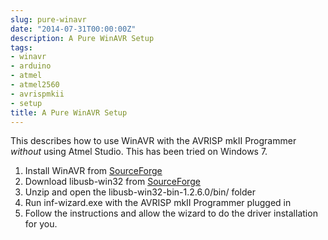 ```yaml
---
slug: pure-winavr
date: "2014-07-31T00:00:00Z"
description: A Pure WinAVR Setup
tags:
- winavr
- arduino
- atmel
- atmel2560
- avrispmkii
- setup
title: A Pure WinAVR Setup
---
```

This describes how to use WinAVR with the AVRISP mkII Programmer *without* using Atmel Studio. This has been tried on Windows 7.

1. Install WinAVR from [SourceForge](http://sourceforge.net/projects/winavr/files/)
2. Download libusb-win32 from [SourceForge](http://sourceforge.net/p/libusb-win32/wiki/Home/)
3. Unzip and open the libusb-win32-bin-1.2.6.0/bin/ folder
4. Run inf-wizard.exe with the AVRISP mkII Programmer plugged in
5. Follow the instructions and allow the wizard to do the driver installation for you.
